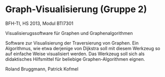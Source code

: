 Graph-Visualisierung (Gruppe 2)
===============================

BFH-TI, HS 2013, Modul BTI7301

Visualisierugssoftware für Graphen und Graphenalgorithmen

Software zur Visualisierung der Traversierung von Graphen.
Ein Algorithmus, wie etwa derjenige von Dijkstra soll mit diesem Werkzeug so auf einfache Weise visualisiert werden.
Das Werkzeug soll sich als didaktisches Hilfsmittel für beliebige Graphen-Algorithmen eignen.

Roland Bruggmann, Patrick Kofmel
